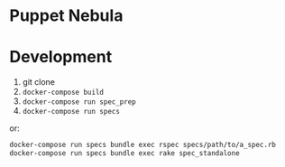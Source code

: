 Puppet Nebula
=============

# Development

1. git clone
2. `docker-compose build`
3. `docker-compose run spec_prep`
4. `docker-compose run specs`

or:

```bash
docker-compose run specs bundle exec rspec specs/path/to/a_spec.rb
docker-compose run specs bundle exec rake spec_standalone
```
